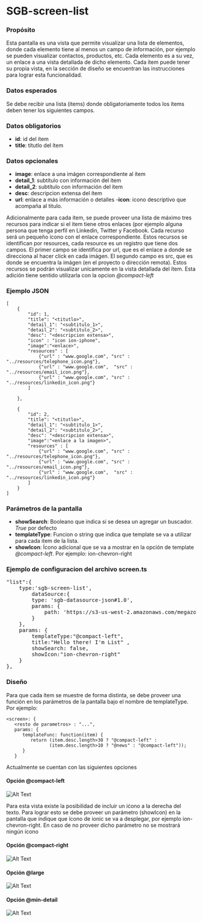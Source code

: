 <h1>SGB-screen-list</h1>

<h3>Propósito</h3>

Esta pantalla es una vista que permite visualizar una lista de elementos, donde cada elemento tiene al menos un campo de información, por ejemplo se pueden visualizar contactos, productos, etc.  Cada elemento es a su vez, un enlace a una vista detallada de dicho elemento. Cada ítem puede tener su propia vista, en la sección de diseño se encuentran las instrucciones para lograr esta funcionalidad. 

<h3>Datos esperados</h3>

Se debe recibir una lista (items) donde obligatoriamente todos los ítems deben tener los siguientes campos.

<h3>Datos obligatorios</h3>


- **id**: id del ítem
- **title**: títutlo del ítem

<h3>Datos opcionales</h3>


- **image**: enlace a una imágen correspondiente al ítem
- **detail_1**: subtítulo con información del ítem
- **detail_2**: subtítulo con información del ítem
- **desc**: descripcion extensa del ítem
- **url**: enlace a más información o detalles
-**icon**: icono descriptivo que acompaña al titulo. 


Adicionalmente para cada ítem, se puede proveer una lista de máximo tres recursos para indicar si el item tiene otros enlaces (por ejemplo alguna persona que tenga perfil en Linkedin, Twitter y Facebook. Cada recurso será un pequeño ícono con el enlace correspondiente. Estos recursos se identifican por resources, cada resource es un registro que tiene dos campos. El primer campo se identifica por url, que es el enlace a donde se direcciona al hacer click en cada imágen. El segundo campo es src, que es donde se encuentra la imágen (en el proyecto o dirección remota).  Estos recursos se podrán visualizar unícamente en la vista detallada del ítem.   Esta adición tiene sentido utilizarla con la opcion *@compact-left*

<h3>Ejemplo JSON</h3>

    [ 
        { 
            "id": 1, 
            "title": "<titutlo>", 
		    "detail_1": "<subtitulo_1>", 
		    "detail_2": "<subtitulo_2>", 
		    "desc": "<descripcion extensa>",
		    "icon" : "icon ion-iphone",  
		    "image":"<enlace>", 
		    "resources" : [ 
			    {"url" : "www.google.com", "src" : "../resources/telephone_icon.png"}, 
				{"url" : "www.google.com",  "src" : "../resources/email_icon.png"}, 
				{"url" : "www.google.com", "src" : "../resources/linkedin_icon.png"} 
			] 
    
    	},
    
    	{ 
		    "id": 2, 
		    "title": "<titutlo>", 
		    "detail_1": "<subtitulo_1>", 
		    "detail_2": "<subtitulo_2>", 
		    "desc": "<descripcion extensa>", 
		    "image":"<enlace a la imagen>", 
		    "resources" : [ 
				{"url" : "www.google.com", "src" : "../resources/telephone_icon.png"}, 
				{"url" : "www.google.com", "src" : "../resources/email_icon.png"}, 
				{"url" : "www.google.com",  "src" : "../resources/linkedin_icon.png"} 
		    ] 
  	    } 
    ] 

<h3>Parámetros de la pantalla</h3>

- **showSearch**: Booleano que indica si se desea un agregar un buscador. *True* por defecto  
- **templateType**: Funcion o string que indica que template se va a utilizar para cada item de la lista.
- **showIcon**: Ícono adicional que se va a mostrar en la opción de template *@compact-left*. Por ejemplo: ion-chevron-right

<h3>Ejemplo de configuracion del archivo screen.ts</h3>
<pre>
"list":{
    type:'sgb-screen-list',
        dataSource:{
        type: 'sgb-datasource-json#1.0',
        params: {
            path: 'https://s3-us-west-2.amazonaws.com/megazord/tutorial/exhibitors.json'
        }
    },
    params: {
        templateType:"@compact-left",
        title:"Hello there! I'm List" ,
        showSearch: false,
        showIcon:"ion-chevron-right"
    }
},
</pre>


<h3>Diseño</h3>

Para que cada ítem se muestre de forma distinta, se debe proveer una función en los parámetros de la pantalla bajo el nombre de templateType. Por ejemplo: 

	<screen>: {
	   <resto de parametros> : "...",
	   params: {
	      templateFunc: function(item) {
	         return (item.desc.length>30 ? "@compact-left" : 
	                (item.desc.length>10 ? "@news" : "@compact-left")); 
	      }
	   }

Actualmente se cuentan con las siguientes opciones

<h4>Opción @compact-left</h4>

![Alt Text](https://s3.amazonaws.com/megazord-framework/balsamiq+mockups/sgb-screen-list-compact-left.png)


Para esta vista existe la posibilidad de incluir un ićono a la derecha del texto.  Para lograr esto se debe proveer un parámetro (showIcon) en la pantalla que indique que ícono de ionic se va a desplegar, por ejemplo ion-chevron-right.  En caso de no proveer dicho parámetro no se mostrará ningún ícono

<h4>Opción @compact-right</h4>

![Alt Text](https://s3.amazonaws.com/megazord-framework/balsamiq+mockups/sgb-screen-list-compact-right.png)


<h4>Opción @large</h4>

![Alt Text](https://s3.amazonaws.com/megazord-framework/balsamiq+mockups/sgb-screen-list-large.png)

<h4>Opción @min-detail</h4>

![Alt Text](https://s3.amazonaws.com/megazord-framework/balsamiq+mockups/sgb-screen-list-min-detail.png)


